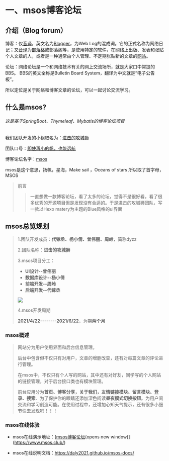 # 一、msos博客论坛

## 介绍（Blog forum）

博客：仅[音译](https://baike.baidu.com/item/音译)，英文名为[Blogger](https://baike.baidu.com/item/Blogger)，为Web Log的混成词。它的正式名称为网络日记；又[音译](https://baike.baidu.com/item/音译)为[部落格](https://baike.baidu.com/item/部落格)或部落阁等，是使用特定的软件，在网络上出版、发表和张贴个人文章的人，或者是一种通常由个人管理、不定期张贴新的文章的[网站](https://baike.baidu.com/item/网站/155722)。

论坛：网络论坛是一个和网络技术有关的网上交流场所，就是大家口中常提的BBS。 BBS的英文全称是Bulletin Board System，翻译为中文就是“电子公告板”。

所以定位是关于网络和博客文章的论坛，可以一起讨论交流学习。



## 什么是msos?

###### 这是基于SpringBoot、Thymeleaf、Mybatis的博客论坛项目

我们团队开发的小组取名为：<u>进击的攻城狮</u>

团队口号：<u>即使再小的帆，也能远航</u>

博客论坛名字：<u>msos</u>

msos是这个意思，扬帆，星海，Make sail ，Oceans of stars  所以取了首字母，MSOS



> 前言
>
> > 一直想做一款博客论坛，看了太多的论坛，觉得不是很好看，看了很多优秀的开源项目但是发现没有合适的。于是进击的攻城狮团队，写一款以Hexo matery为主题的Blue风格的ui界面

## msos总览规划

> 1.团队开发成员：**代镓丞、杨小倩、曾伟丽、周岭**，简称dyzz
>
> 2.团队名称：**进击的攻城狮**
>
> 3.msos项目分工：
>
> - **UI设计--曾伟丽**
> - **数据库设计--杨小倩**
> - **前端开发--周岭**
> - **后端开发--代镓丞**
>
> ![](https://7.dusays.com/2021/06/19/3656801746d47.png)
>
> 4.msos开发周期
>
> **2021/4/22--------2021/6/22**，为期**两个月**

### msos概述

> 网站分为用户使用界面和后台信息管理。
>
> 后台中包含但不仅只有对用户，文章的增删改查，还有对每篇文章的评论进行管理。
>
> 在msos中，不仅只有个人写的网站，其中还有对好友，同学写的个人网站的链接管理，对于后台接口类也有模块管理。
>
> 前台应用分为**首页、博客分享，关于我们，友情链接模块、留言模块、登录、搜索**、为了保护你的眼睛还添加深色阅读**昼夜模式切换按钮**。为用户间交流和学习创造可能。在使用过程中，还增加心知天气提示，还有很多小细节快去发现吧！！！

### msos在线体验

- msos在线演示地址：[[msos博客论坛](http://msos.club:8888/)(opens new window)](https://www.msos.club/)

- msos在线说明文档：https://daly2021.github.io/msos-docs/

  

